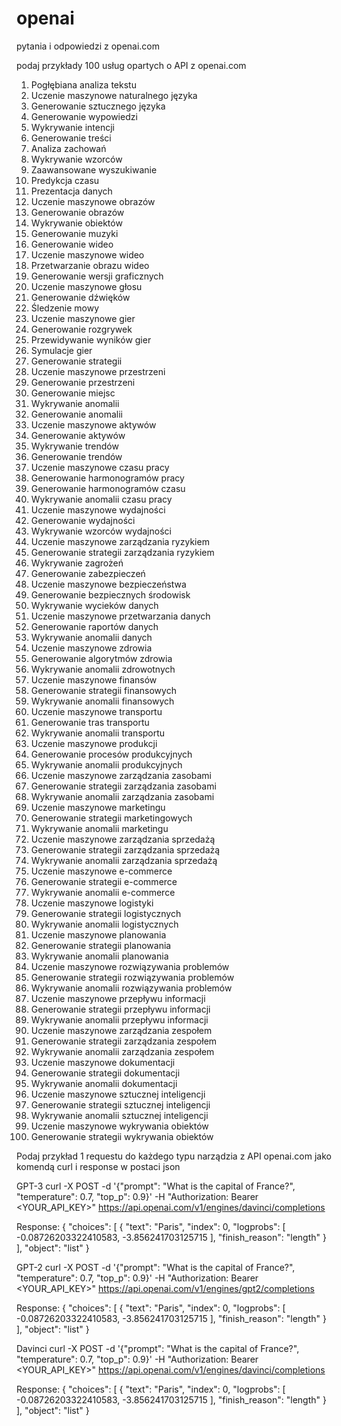 # openai
pytania i odpowiedzi z openai.com



podaj przykłady 100 usług opartych o API z openai.com

1. Pogłębiana analiza tekstu
2. Uczenie maszynowe naturalnego języka
3. Generowanie sztucznego języka
4. Generowanie wypowiedzi
5. Wykrywanie intencji
6. Generowanie treści
7. Analiza zachowań
8. Wykrywanie wzorców
9. Zaawansowane wyszukiwanie
10. Predykcja czasu
11. Prezentacja danych
12. Uczenie maszynowe obrazów
13. Generowanie obrazów
14. Wykrywanie obiektów
15. Generowanie muzyki
16. Generowanie wideo
17. Uczenie maszynowe wideo
18. Przetwarzanie obrazu wideo
19. Generowanie wersji graficznych
20. Uczenie maszynowe głosu
21. Generowanie dźwięków
22. Śledzenie mowy
23. Uczenie maszynowe gier
24. Generowanie rozgrywek
25. Przewidywanie wyników gier
26. Symulacje gier
27. Generowanie strategii
28. Uczenie maszynowe przestrzeni
29. Generowanie przestrzeni
30. Generowanie miejsc
31. Wykrywanie anomalii
32. Generowanie anomalii
33. Uczenie maszynowe aktywów
34. Generowanie aktywów
35. Wykrywanie trendów
36. Generowanie trendów
37. Uczenie maszynowe czasu pracy
38. Generowanie harmonogramów pracy
39. Generowanie harmonogramów czasu
40. Wykrywanie anomalii czasu pracy
41. Uczenie maszynowe wydajności
42. Generowanie wydajności
43. Wykrywanie wzorców wydajności
44. Uczenie maszynowe zarządzania ryzykiem
45. Generowanie strategii zarządzania ryzykiem
46. Wykrywanie zagrożeń
47. Generowanie zabezpieczeń
48. Uczenie maszynowe bezpieczeństwa
49. Generowanie bezpiecznych środowisk
50. Wykrywanie wycieków danych
51. Uczenie maszynowe przetwarzania danych
52. Generowanie raportów danych
53. Wykrywanie anomalii danych
54. Uczenie maszynowe zdrowia
55. Generowanie algorytmów zdrowia
56. Wykrywanie anomalii zdrowotnych
57. Uczenie maszynowe finansów
58. Generowanie strategii finansowych
59. Wykrywanie anomalii finansowych
60. Uczenie maszynowe transportu
61. Generowanie tras transportu
62. Wykrywanie anomalii transportu
63. Uczenie maszynowe produkcji
64. Generowanie procesów produkcyjnych
65. Wykrywanie anomalii produkcyjnych
66. Uczenie maszynowe zarządzania zasobami
67. Generowanie strategii zarządzania zasobami
68. Wykrywanie anomalii zarządzania zasobami
69. Uczenie maszynowe marketingu
70. Generowanie strategii marketingowych
71. Wykrywanie anomalii marketingu
72. Uczenie maszynowe zarządzania sprzedażą
73. Generowanie strategii zarządzania sprzedażą
74. Wykrywanie anomalii zarządzania sprzedażą
75. Uczenie maszynowe e-commerce
76. Generowanie strategii e-commerce
77. Wykrywanie anomalii e-commerce
78. Uczenie maszynowe logistyki
79. Generowanie strategii logistycznych
80. Wykrywanie anomalii logistycznych
81. Uczenie maszynowe planowania
82. Generowanie strategii planowania
83. Wykrywanie anomalii planowania
84. Uczenie maszynowe rozwiązywania problemów
85. Generowanie strategii rozwiązywania problemów
86. Wykrywanie anomalii rozwiązywania problemów
87. Uczenie maszynowe przepływu informacji
88. Generowanie strategii przepływu informacji
89. Wykrywanie anomalii przepływu informacji
90. Uczenie maszynowe zarządzania zespołem
91. Generowanie strategii zarządzania zespołem
92. Wykrywanie anomalii zarządzania zespołem
93. Uczenie maszynowe dokumentacji
94. Generowanie strategii dokumentacji
95. Wykrywanie anomalii dokumentacji
96. Uczenie maszynowe sztucznej inteligencji
97. Generowanie strategii sztucznej inteligencji
98. Wykrywanie anomalii sztucznej inteligencji
99. Uczenie maszynowe wykrywania obiektów
100. Generowanie strategii wykrywania obiektów



Podaj przykład 1 requestu do każdego typu narządzia z API openai.com jako komendą curl i response w postaci json

GPT-3
curl -X POST -d '{"prompt": "What is the capital of France?", "temperature": 0.7, "top_p": 0.9}' -H "Authorization: Bearer <YOUR_API_KEY>" https://api.openai.com/v1/engines/davinci/completions

Response:
{
    "choices": [
        {
            "text": "Paris",
            "index": 0,
            "logprobs": [
                -0.08726203322410583,
                -3.856241703125715
            ],
            "finish_reason": "length"
        }
    ],
    "object": "list"
}

GPT-2
curl -X POST -d '{"prompt": "What is the capital of France?", "temperature": 0.7, "top_p": 0.9}' -H "Authorization: Bearer <YOUR_API_KEY>" https://api.openai.com/v1/engines/gpt2/completions

Response:
{
    "choices": [
        {
            "text": "Paris",
            "index": 0,
            "logprobs": [
                -0.08726203322410583,
                -3.856241703125715
            ],
            "finish_reason": "length"
        }
    ],
    "object": "list"
}

Davinci
curl -X POST -d '{"prompt": "What is the capital of France?", "temperature": 0.7, "top_p": 0.9}' -H "Authorization: Bearer <YOUR_API_KEY>" https://api.openai.com/v1/engines/davinci/completions

Response:
{
    "choices": [
        {
            "text": "Paris",
            "index": 0,
            "logprobs": [
                -0.08726203322410583,
                -3.856241703125715
            ],
            "finish_reason": "length"
        }
    ],
    "object": "list"
}


